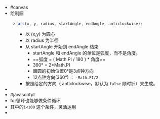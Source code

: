 - #canvas
- 绘制圆
	- ```js
	  arc(x, y, radius, startAngle, endAngle, anticlockwise);
	  ```
		- 以 (x,y) 为圆心
		- 以 radius 为半径
		- 从 startAngle 开始到 endAngle 结束
			- startAngle 和 endAngle 的单位是弧度，而不是角度。
			- ==弧度 = ( Math.PI / 180 ) * 角度==
			- 360° = 2*Math.PI
			- 画圆的初始位置0°是3点钟方向
			- 12点钟方向(360°) ： `-Math.PI/2`
		- 按照给定的方向（ anticlockwise，默认为 `false` 顺时针）来生成。
-
- #javascritpt
- for循环也能够做条件循环
- 其中的`i<100` 这个条件，灵活运用
-